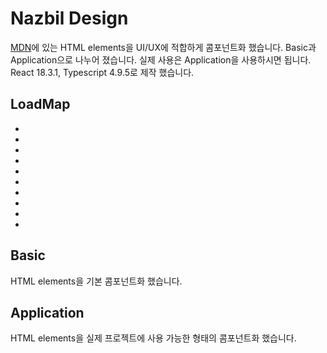 # Nazbil Design

[MDN](https://developer.mozilla.org/en-US/docs/Web/HTML)에 있는 HTML elements을 UI/UX에 적합하게 콤포넌트화 했습니다.
Basic과 Application으로 나누어 졌습니다. 실제 사용은 Application을 사용하시면 됩니다. React 18.3.1, Typescript 4.9.5로 제작 했습니다.

## LoadMap

-
-
-
-
-
-
-
-
-
-

## Basic

HTML elements을 기본 콤포넌트화 했습니다.



## Application

HTML elements을 실제 프로젝트에 사용 가능한 형태의 콤포넌트화 했습니다.
 